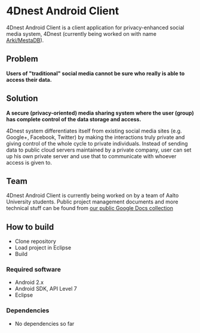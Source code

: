 # 4Dnest Android Client

4Dnest Android Client is a client application for privacy-enhanced social media system, 4Dnest (currently being worked on with name [Arki/MestaDB](https://github.com/sizzlelab/Arki/)).

## Problem

__Users of "traditional" social media cannot be sure who really is able to access their data.__

## Solution

__A secure (privacy-oriented) media sharing system where the user (group) has complete control of the data storage and access.__


4Dnest system differentiates itself from existing social media sites (e.g. Google+, Facebook, Twitter) by making the interactions truly private and giving control of the whole cycle to private individuals. Instead of sending data to public cloud servers maintained by a private company, user can set up his own private server and use that to communicate with whoever access is given to.

## Team

4Dnest Android Client is currently being worked on by a team of Aalto University students. Public project management documents and more technical stuff can be found from [our public Google Docs collection](https://docs.google.com/leaf?id=0By8t41m-ddd0NzUxZTUxNDQtZTZlOC00YTc5LTgyYzktZmE3NWI2YzJjY2Nm&hl=en_US)


## How to build

* Clone repository
* Load project in Eclipse
* Build

### Required software
* Android 2.x
* Android SDK, API Level 7
* Eclipse

### Dependencies
* No dependencies so far



